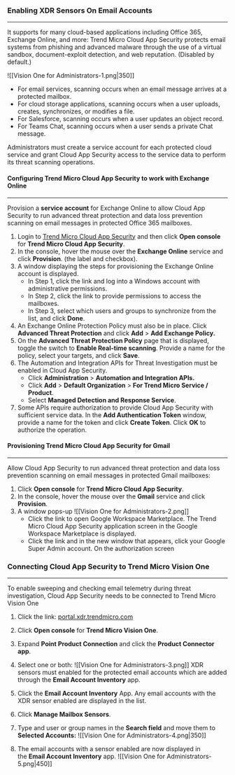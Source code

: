 ### Enabling XDR Sensors On Email Accounts
---
It supports for many cloud-based applications including Office 365, Exchange Online, and more: Trend Micro Cloud App Security protects email systems from phishing and advanced malware through the use of a virtual sandbox, document-exploit detection, and web reputation. (Disabled by default.)

![[Vision One for Administrators-1.png|350]]

- For email services, scanning occurs when an email message arrives at a protected mailbox.
- For cloud storage applications, scanning occurs when a user uploads, creates, synchronizes, or modifies a file.
- For Salesforce, scanning occurs when a user updates an object record.
- For Teams Chat, scanning occurs when a user sends a private Chat message.

Administrators must create a service account for each protected cloud service and grant Cloud App Security access to the service data to perform its threat scanning operations.
#### Configuring Trend Micro Cloud App Security to work with Exchange Online
---
Provision a **service account** for Exchange Online to allow Cloud App Security to run advanced threat protection and data loss prevention scanning on email messages in protected Office 365 mailboxes.

1. Login to [Trend Micro Cloud App Security](https://admin.tmcas.trendmicro.com/) and then click **Open console** for **Trend Micro Cloud App Security**.
2. In the console, hover the mouse over the **Exchange Online** service and click **Provision**. (the label and checkbox).
3. A window displaying the steps for provisioning the Exchange Online account is displayed.
	 - In Step 1, click the link and log into a Windows account with administrative permissions.
	- In Step 2, click the link to provide permissions to access the mailboxes.
	- In Step 3, select which users and groups to synchronize from the list, and click **Done**.
4. An Exchange Online Protection Policy must also be in place. Click **Advanced Threat Protection** and click **Add** > **Add Exchange Policy.**
5. On the **Advanced Threat Protection Policy** page that is displayed, toggle the switch to **Enable Real-time scanning**. Provide a name for the policy, select your targets, and click **Save**.
6. The Automation and Integration APIs for Threat Investigation must be enabled in Cloud App Security.
	- Click **Administration** > **Automation and Integration APIs.**
	- Click **Add** > **Default Organization** > **For Trend Micro Service / Product**.
	- Select **Managed Detection and Response Service**.
7. Some APIs require authorization to provide Cloud App Security with sufficient service data. In the **Add Authentication Token** window, provide a name for the token and click **Create Token**. Click **OK** to authorize the operation.

#### Provisioning Trend Micro Cloud App Security for Gmail
---
Allow Cloud App Security to run advanced threat protection and data loss prevention scanning on email messages in protected Gmail mailboxes:


1. Click **Open console** for **Trend Micro Cloud App Security**.
2. In the console, hover the mouse over the **Gmail** service and click **Provision**.
3. A window pops-up ![[Vision One for Administrators-2.png]]
	- Click the link to open Google Workspace Marketplace. The Trend Micro Cloud App Security application screen in the Google Workspace Marketplace is displayed.
	- Click the link and in the new window that appears, click your Google Super Admin account. On the authorization screen

### Connecting Cloud App Security to Trend Micro Vision One
---
To enable sweeping and checking email telemetry during threat investigation, Cloud App Security needs to be connected to Trend Micro Vision One

1. Click the link: [portal.xdr.trendmicro.com](https://portal.xdr.trendmicro.com/)
2. Click **Open console** for **Trend Micro Vision One**.
3. Expand **Point Product Connection** and click the **Product Connector app**.
4. Select one or both: ![[Vision One for Administrators-3.png]]
XDR sensors must enabled for the protected email accounts which are added through the **Email Account Inventory** app.

5. Click the **Email Account Inventory** App. Any email accounts with the XDR sensor enabled are displayed in the list. 
6. Click **Manage Mailbox Sensors**.
7. Type and user or group names in the **Search field** and move them to **Selected Accounts:** ![[Vision One for Administrators-4.png|350]]
8. The email accounts with a sensor enabled are now displayed in the **Email Account Inventory** app.
![[Vision One for Administrators-5.png|450]]
